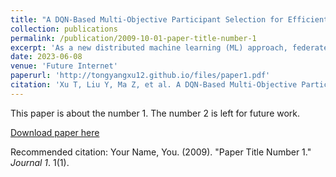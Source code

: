 ```yaml
---
title: "A DQN-Based Multi-Objective Participant Selection for Efficient Federated Learning"
collection: publications
permalink: /publication/2009-10-01-paper-title-number-1
excerpt: 'As a new distributed machine learning (ML) approach, federated learning (FL) shows great potential to preserve data privacy by enabling distributed data owners to collaboratively build a global model without sharing their raw data. However, the heterogeneity in terms of data distribution and hardware configurations make it hard to select participants from the thousands of nodes. In this paper, we propose a multi-objective node selection approach to improve time-to-accuracy performance while resisting malicious nodes. We firstly design a deep reinforcement learning-assisted FL framework. Then, the problem of multi-objective node selection under this framework is formulated as a Markov decision process (MDP), which aims to reduce the training time and improve model accuracy simultaneously. Finally, a Deep Q-Network (DQN)-based algorithm is proposed to efficiently solve the optimal set of participants for each iteration. Simulation results show that the proposed method not only significantly improves the accuracy and training speed of FL, but also has stronger robustness to resist malicious nodes.'
date: 2023-06-08
venue: 'Future Internet'
paperurl: 'http://tongyangxu12.github.io/files/paper1.pdf'
citation: 'Xu T, Liu Y, Ma Z, et al. A DQN-Based Multi-Objective Participant Selection for Efficient Federated Learning[J]. Future Internet, 2023, 15(6): 209.'
---
```

This paper is about the number 1. The number 2 is left for future work.

[Download paper here](http://academicpages.github.io/files/paper1.pdf)

Recommended citation: Your Name, You. (2009). "Paper Title Number 1." <i>Journal 1</i>. 1(1).
